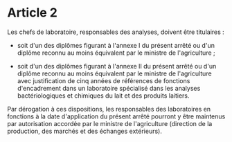 # Article 2

Les chefs de laboratoire, responsables des analyses, doivent être titulaires :

- soit d'un des diplômes figurant à l'annexe I du présent arrêté ou d'un diplôme reconnu au moins équivalent par le ministre de l'agriculture ;

- soit d'un des diplômes figurant à l'annexe II du présent arrêté ou d'un diplôme reconnu au moins équivalent par le ministre de l'agriculture avec justification de cinq années de références de fonctions d'encadrement dans un laboratoire spécialisé dans les analyses bactériologiques et chimiques du lait et des produits laitiers.

Par dérogation à ces dispositions, les responsables des laboratoires en fonctions à la date d'application du présent arrêté pourront y être maintenus par autorisation accordée par le ministre de l'agriculture (direction de la production, des marchés et des échanges extérieurs).
